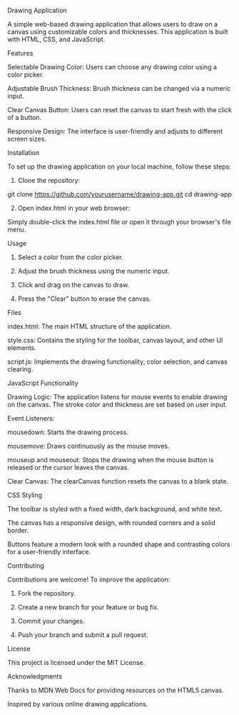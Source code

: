 Drawing Application

A simple web-based drawing application that allows users to draw on a canvas using customizable colors and thicknesses. This application is built with HTML, CSS, and JavaScript.

Features

Selectable Drawing Color: Users can choose any drawing color using a color picker.

Adjustable Brush Thickness: Brush thickness can be changed via a numeric input.

Clear Canvas Button: Users can reset the canvas to start fresh with the click of a button.

Responsive Design: The interface is user-friendly and adjusts to different screen sizes.


Installation

To set up the drawing application on your local machine, follow these steps:

1. Clone the repository:

git clone https://github.com/yourusername/drawing-app.git
cd drawing-app


2. Open index.html in your web browser:

Simply double-click the index.html file or open it through your browser's file menu.




Usage

1. Select a color from the color picker.


2. Adjust the brush thickness using the numeric input.


3. Click and drag on the canvas to draw.


4. Press the "Clear" button to erase the canvas.



Files

index.html: The main HTML structure of the application.

style.css: Contains the styling for the toolbar, canvas layout, and other UI elements.

script.js: Implements the drawing functionality, color selection, and canvas clearing.


JavaScript Functionality

Drawing Logic: The application listens for mouse events to enable drawing on the canvas. The stroke color and thickness are set based on user input.

Event Listeners:

mousedown: Starts the drawing process.

mousemove: Draws continuously as the mouse moves.

mouseup and mouseout: Stops the drawing when the mouse button is released or the cursor leaves the canvas.


Clear Canvas: The clearCanvas function resets the canvas to a blank state.


CSS Styling

The toolbar is styled with a fixed width, dark background, and white text.

The canvas has a responsive design, with rounded corners and a solid border.

Buttons feature a modern look with a rounded shape and contrasting colors for a user-friendly interface.


Contributing

Contributions are welcome! To improve the application:

1. Fork the repository.


2. Create a new branch for your feature or bug fix.


3. Commit your changes.


4. Push your branch and submit a pull request.



License

This project is licensed under the MIT License.

Acknowledgments

Thanks to MDN Web Docs for providing resources on the HTML5 canvas.

Inspired by various online drawing applications.
